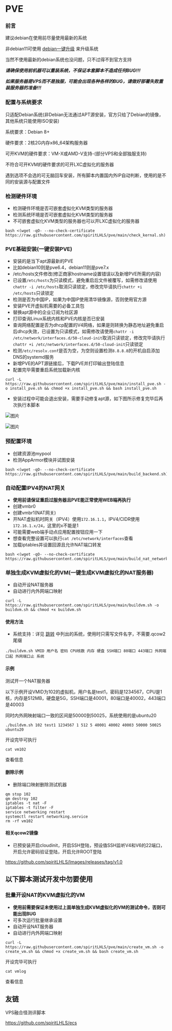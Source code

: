 # PVE

### 前言

建议debian在使用前尽量使用最新的系统

非debian11可使用 [debian一键升级](https://github.com/spiritLHLS/one-click-installation-script#%E4%B8%80%E9%94%AE%E5%8D%87%E7%BA%A7%E4%BD%8E%E7%89%88%E6%9C%ACdebian%E4%B8%BAdebian11) 来升级系统

当然不使用最新的debian系统也没问题，只不过得不到官方支持

***请确保使用前机器可以重装系统，不保证本套脚本不造成任何BUG!!!***

***如果服务器是VPS而不是独服，可能会出现各种各样的BUG，请做好部署失败重装服务器的准备!!!***

### 配置与系统要求

只适配Debian系统(非Debian无法通过APT源安装，官方只给了Debian的镜像，其他系统只能使用ISO安装)

系统要求：Debian 8+

硬件要求：2核2G内存x86_64架构服务器

可开KVM的硬件要求：VM-X或AMD-V支持-(部分VPS和全部独服支持)

不符合可开KVM的硬件要求的可开LXC虚拟化的服务器

遇到选项不会选的可无脑回车安装，所有脚本内置国内外IP自动判断，使用的是不同的安装源与配置文件

### 检测硬件环境

- 检测硬件环境是否可嵌套虚拟化KVM类型的服务器
- 检测系统环境是否可嵌套虚拟化KVM类型的服务器
- 不可嵌套虚拟化KVM类型的服务器也可以开LXC虚拟化的服务器

```
bash <(wget -qO- --no-check-certificate https://raw.githubusercontent.com/spiritLHLS/pve/main/check_kernal.sh)
```

### PVE基础安装(一键安装PVE)

- 安装的是当下apt源最新的PVE
- 比如debian10则是pve6.4，debian11则是pve7.x
- /etc/hosts文件修改(修正商家hostname设置错误以及新增PVE所需的内容)
- 已设置```/etc/hosts```为只读模式，避免重启后文件被覆写，如需修改请使用```chattr -i /etc/hosts```取消只读锁定，修改完毕请执行```chattr +i /etc/hosts```只读锁定
- 检测是否为中国IP，如果为中国IP使用清华镜像源，否则使用官方源
- 安装PVE开虚拟机需要的必备工具包
- 替换apt源中的企业订阅为社区源
- 打印查询Linux系统内核和PVE内核是否已安装
- 查询网络配置是否为dhcp配置的V4网络，如果是则转换为静态地址避免重启后dhcp失效，已设置为只读模式，如需修改请使用```chattr -i /etc/network/interfaces.d/50-cloud-init```取消只读锁定，修改完毕请执行```chattr +i /etc/network/interfaces.d/50-cloud-init```只读锁定
- 检测```/etc/resolv.conf```是否为空，为空则设置检测```8.8.8.8```的开机自启添加DNS的systemd服务
- 新增PVE的APT源链接后，下载PVE并打印输出登陆信息
- 配置完毕需要重启系统加载新内核

```
curl -L https://raw.githubusercontent.com/spiritLHLS/pve/main/install_pve.sh -o install_pve.sh && chmod +x install_pve.sh && bash install_pve.sh
```

- 安装过程中可能会退出安装，需要手动修复apt源，如下图所示修复完毕后再次执行本脚本

![图片](https://user-images.githubusercontent.com/103393591/220104992-9eed2601-c170-46b9-b8b7-de141eeb6da4.png)

![图片](https://user-images.githubusercontent.com/103393591/220105032-72623188-4c44-43c0-b3f1-7ce267163687.png)

### 预配置环境

- 创建资源池mypool
- 检测AppArmor模块并试图安装

```
bash <(wget -qO- --no-check-certificate https://raw.githubusercontent.com/spiritLHLS/pve/main/build_backend.sh)
```

### 自动配置IPV4的NAT网关

- **使用前请保证重启过服务器且PVE能正常使用WEB端再执行**
- 创建vmbr0
- 创建vmbr1(NAT网关)
- 开NAT虚拟机时网关（IPV4）使用```172.16.1.1```，IPV4/CIDR使用```172.16.1.x/24```，这里的x不能是1
- 可能需要web端手动点应用配置按钮应用一下
- 想查看完整设置可以执行```cat /etc/network/interfaces```查看
- 加载iptables并设置回源且允许NAT端口转发

```
bash <(wget -qO- --no-check-certificate https://raw.githubusercontent.com/spiritLHLS/pve/main/build_nat_network.sh)
```

### 单独生成KVM虚拟化的VM(一键生成KVM虚拟化的NAT服务器)

- 自动开设NAT服务器
- 自动进行内外网端口映射

```
curl -L https://raw.githubusercontent.com/spiritLHLS/pve/main/buildvm.sh -o buildvm.sh && chmod +x buildvm.sh
```

#### 使用方法

- 系统支持：详见 [跳转](https://github.com/spiritLHLS/Images/releases/tag/v1.0) 中列出的系统，使用时只需写文件名字，不需要.qcow2尾缀

```
./buildvm.sh VMID 用户名 密码 CPU核数 内存 硬盘 SSH端口 80端口 443端口 外网端口起 外网端口止 系统
```

#### 示例

测试开一个NAT服务器

以下示例开设VMID为102的虚拟机，用户名是test1，密码是1234567，CPU是1核，内存是512MB，硬盘是5G，SSH端口是40001，80端口是40002，443端口是40003

同时内外网映射端口一致的区间是50000到50025，系统使用的是ubuntu20

```
./buildvm.sh 102 test1 1234567 1 512 5 40001 40002 40003 50000 50025 ubuntu20
```

开设完毕可执行

```
cat vm102
```

查看信息

#### 删除示例

- 删除端口映射删除测试机器

```
qm stop 102
qm destroy 102
iptables -t nat -F
iptables -t filter -F
service networking restart
systemctl restart networking.service
rm -rf vm102
```

#### 相关qcow2镜像

- 已预安装开启cloudinit，开启SSH登陆，预设值SSH监听V4和V6的22端口，开启允许密码验证登陆，开启允许ROOT登陆

https://github.com/spiritLHLS/Images/releases/tag/v1.0

## 以下脚本测试开发中勿要使用

### 批量开设NAT的KVM虚拟化的VM

- **使用前需要保证未使用过上面单独生成KVM虚拟化的VM的测试命令，否则可能出现BUG**
- 可多次运行批量继承设置
- 自动开设NAT服务器
- 自动进行内外网端口映射

```
curl -L https://raw.githubusercontent.com/spiritLHLS/pve/main/create_vm.sh -o create_vm.sh && chmod +x create_vm.sh && bash create_vm.sh
```

开设完毕可执行

```
cat vmlog
```

查看信息

## 友链

VPS融合怪测评脚本

https://github.com/spiritLHLS/ecs
